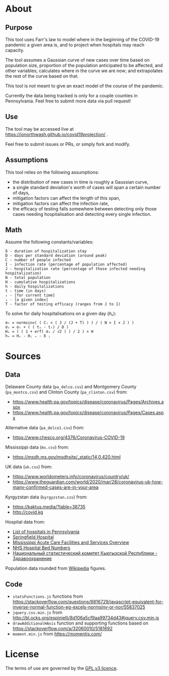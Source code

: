 # About

## Purpose

This tool uses Farr's law to model where in the beginning of the COVID-19 pandemic a given area is, and to project when hospitals may reach capacity.

The tool assumes a Gaussian curve of new cases over time based on population size, proportion of the population anticipated to be affected, and other variables; calculates where in the curve we are now; and extrapolates the rest of the curve based on that.

This tool is *not* meant to give an exact model of the course of the pandemic.

Currently the data being tracked is only for a couple counties in Pennsylvania.  Feel free to submit more data via pull request!

## Use

The tool may be accessed live at https://jonorthwash.github.io/covid19projection/ .

Feel free to submit issues or PRs, or simply fork and modify.

## Assumptions

This tool relies on the following assumptions:
* the distribution of new cases in time is roughly a Gaussian curve,
* a single standard deviation's worth of cases will span a certain number of days,
* mitigation factors can affect the length of this span,
* mitigation factors can affect the infection rate,
* the efficacy of testing falls somewhere between detecting only those cases needing hospitalisation and detecting every single infection.

## Math

Assume the following constants/variables:

```
δ - duration of hospitalization stay
D - days per standard deviation (around peak)
C - number of people infected
I - infection rate (percentage of population affected)
J - hospitalization rate (percentage of those infected needing hospitalization)
N - total population
H - cumulative hospitalizations 
h - daily hospitalizations
t - time (in days)
ₜ - [for current time] 
ₓ - [a given index]
T - factor of testing efficacy (ranges from J to 1)
```

To solve for daily hospitalisations on a given day (*hₓ*):
```
σₜ = normsinv( ( Cₜ × ( J / (J + T) ) ) / ( N × I × J ) )
σₓ = σₜ + ( ( tₓ - tₜ) / D )
Hₓ = ( ( 1 + erf( σₓ / √2 ) ) / 2 ) × H
hₓ = Hₓ - H₍ ₓ - δ ₎
```


# Sources
## Data

Delaware County data (`pa_delco.csv`) and Montgomery County (`pa_montco.csv`) and Clinton County (`pa_clinton.csv`) from:
* https://www.health.pa.gov/topics/disease/coronavirus/Pages/Archives.aspx
* https://www.health.pa.gov/topics/disease/coronavirus/Pages/Cases.aspx

Alternative data (`pa_delco1.csv`) from:
* https://www.chesco.org/4376/Coronavirus-COVID-19

Mississippi data (`ms.csv`) from:
* https://msdh.ms.gov/msdhsite/_static/14,0,420.html

UK data (`uk.csv`) from:
* https://www.worldometers.info/coronavirus/country/uk/
* https://www.theguardian.com/world/2020/mar/28/coronavirus-uk-how-many-confirmed-cases-are-in-your-area 

Kyrgyzstan data (`kyrgyzstan.csv`) from:
* https://kaktus.media/?lable=38735
* http://covid.kg

Hospital data from:
* [List of hospitals in Pennsylvania](https://en.wikipedia.org/wiki/List_of_hospitals_in_Pennsylvania)
* [Springfield Hospital](https://www.crozerkeystone.org/springfield)
* [Mississippi Acute Care Facilities and Services Overview](http://www.msdh.state.ms.us/msdhsite/_static/resources/7756.pdf)
* [NHS Hospital Bed Numbers](https://www.kingsfund.org.uk/publications/nhs-hospital-bed-numbers)
* [Национальный статистический комитет Кыргызской Республики - Здравоохранение](http://www.stat.kg/ru/statistics/zdravoohranenie/)

Population data rounded from [Wikipedia](https://wikipedia.org/) figures.

## Code

* `statsFunctions.js` functions from https://stackoverflow.com/questions/8816729/javascript-equivalent-for-inverse-normal-function-eg-excels-normsinv-or-nor/55837025
* `jquery.csv.min.js` from http://bl.ocks.org/espinielli/8d106a5cf9aa99734d43#jquery.csv.min.js
* `drawAdditionalHAxis` function and supporting functions based on https://stackoverflow.com/a/32060010/5181692
* `moment.min.js` from https://momentjs.com/

# License

The terms of use are governed by the [GPL v3 licence](LICENSE).
